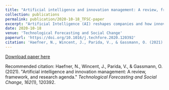 ```yaml
---
title: "Artificial intelligence and innovation management: A review, framework, and research agenda"
collection: publications
permalink: publication/2020-10-18_TFSC-paper
excerpt: "Artificial Intelligence (AI) reshapes companies and how innovation management is organized. Consistent with rapid technological development and the replacement of human organization, AI may indeed compel management to rethink a company's entire innovation process. In response, we review and explore the implications for future innovation management. Using ideas from the Carnegie School and the behavioral theory of the firm, we review the implications for innovation management of AI technologies and machine learning-based AI systems. We outline a framework showing the extent to which AI can replace humans and explain what is important to consider in making the transformation to the digital organization of innovation. We conclude our study by exploring directions for future research."
date: 2020-10-18
venue: 'Technological Forecasting and Social Change'
paperurl: 'https://doi.org/10.1016/j.techfore.2020.120392'
citation: 'Haefner, N., Wincent, J., Parida, V., & Gassmann, O. (2021). &quot;Artificial intelligence and innovation management: A review, framework, and research agenda.&quot; <i>Technological Forecasting and Social Change</i>, <i>162</i>(1), 120392.'
---
```


[Download paper here](https://doi.org/10.1016/j.techfore.2020.120392)

Recommended citation: Haefner, N., Wincent, J., Parida, V., & Gassmann, O. (2021). "Artificial intelligence and innovation management: A review, framework, and research agenda." <i>Technological Forecasting and Social Change</i>, <i>162</i>(1), 120392.
